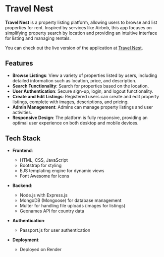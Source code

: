 # Travel Nest

**Travel Nest** is a property listing platform, allowing users to browse and list properties for rent. Inspired by services like Airbnb, this app focuses on simplifying property search by location and providing an intuitive interface for listing and managing rentals.

You can check out the live version of the application at [Travel Nest](https://travel-nest-xbhg.onrender.com).

## Features

- **Browse Listings**: View a variety of properties listed by users, including detailed information such as location, price, and description.
- **Search Functionality**: Search for properties based on the location.
- **User Authentication**: Secure sign-up, login, and logout functionality.
- **Create and Edit Listings**: Registered users can create and edit property listings, complete with images, descriptions, and pricing.
- **Admin Management**: Admins can manage property listings and user activities.
- **Responsive Design**: The platform is fully responsive, providing an optimal user experience on both desktop and mobile devices.

## Tech Stack

- **Frontend**:
  - HTML, CSS, JavaScript
  - Bootstrap for styling
  - EJS templating engine for dynamic views
  - Font Awesome for icons

- **Backend**:
  - Node.js with Express.js
  - MongoDB (Mongoose) for database management
  - Multer for handling file uploads (images for listings)
  - Geonames API for country data

- **Authentication**:
  - Passport.js for user authentication

- **Deployment**:
  - Deployed on Render
